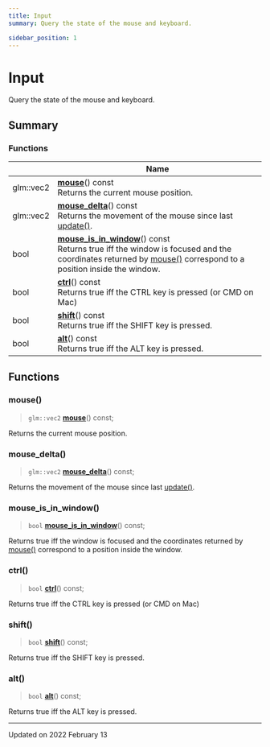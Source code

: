 ```yaml
---
title: Input
summary: Query the state of the mouse and keyboard. 

sidebar_position: 1
---
```


# Input

Query the state of the mouse and keyboard. 

## Summary

### Functions

|                | Name           |
| -------------- | -------------- |
| glm::vec2 | **[mouse](/reference/input#mouse)**() const<br/>Returns the current mouse position.  |
| glm::vec2 | **[mouse_delta](/reference/input#mouse_delta)**() const<br/>Returns the movement of the mouse since last [update()](/reference/events#update).  |
| bool | **[mouse_is_in_window](/reference/input#mouse_is_in_window)**() const<br/>Returns true iff the window is focused and the coordinates returned by [mouse()](/reference/input#mouse) correspond to a position inside the window.  |
| bool | **[ctrl](/reference/input#ctrl)**() const<br/>Returns true iff the CTRL key is pressed (or CMD on Mac)  |
| bool | **[shift](/reference/input#shift)**() const<br/>Returns true iff the SHIFT key is pressed.  |
| bool | **[alt](/reference/input#alt)**() const<br/>Returns true iff the ALT key is pressed.  |


## Functions

### mouse()

> `glm::vec2` **[mouse](/reference/input#mouse)**() const;


Returns the current mouse position. 

### mouse_delta()

> `glm::vec2` **[mouse_delta](/reference/input#mouse_delta)**() const;


Returns the movement of the mouse since last [update()](/reference/events#update). 

### mouse_is_in_window()

> `bool` **[mouse_is_in_window](/reference/input#mouse_is_in_window)**() const;


Returns true iff the window is focused and the coordinates returned by [mouse()](/reference/input#mouse) correspond to a position inside the window. 

### ctrl()

> `bool` **[ctrl](/reference/input#ctrl)**() const;


Returns true iff the CTRL key is pressed (or CMD on Mac) 

### shift()

> `bool` **[shift](/reference/input#shift)**() const;


Returns true iff the SHIFT key is pressed. 

### alt()

> `bool` **[alt](/reference/input#alt)**() const;


Returns true iff the ALT key is pressed. 





-------------------------------

Updated on 2022 February 13